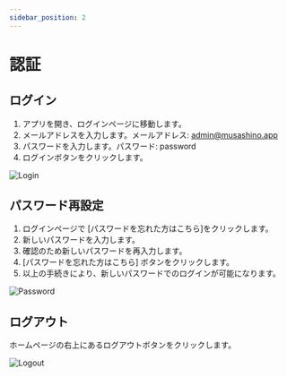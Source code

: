 ```yaml
---
sidebar_position: 2
---
```


# 認証

## ログイン

1. アプリを開き、ログインページに移動します。
2. メールアドレスを入力します。メールアドレス: admin@musashino.app
3. パスワードを入力します。パスワード: password
4. ログインボタンをクリックします。

![Login](/img/image14.png)

## パスワード再設定

1. ログインページで [パスワードを忘れた方はこちら]をクリックします。
2. 新しいパスワードを入力します。
3. 確認のため新しいパスワードを再入力します。
4. [パスワードを忘れた方はこちら] ボタンをクリックします。
5. 以上の手続きにより、新しいパスワードでのログインが可能になります。

![Password](/img/image17.png)

## ログアウト

ホームページの右上にあるログアウトボタンをクリックします。

![Logout](/img/image18.png)